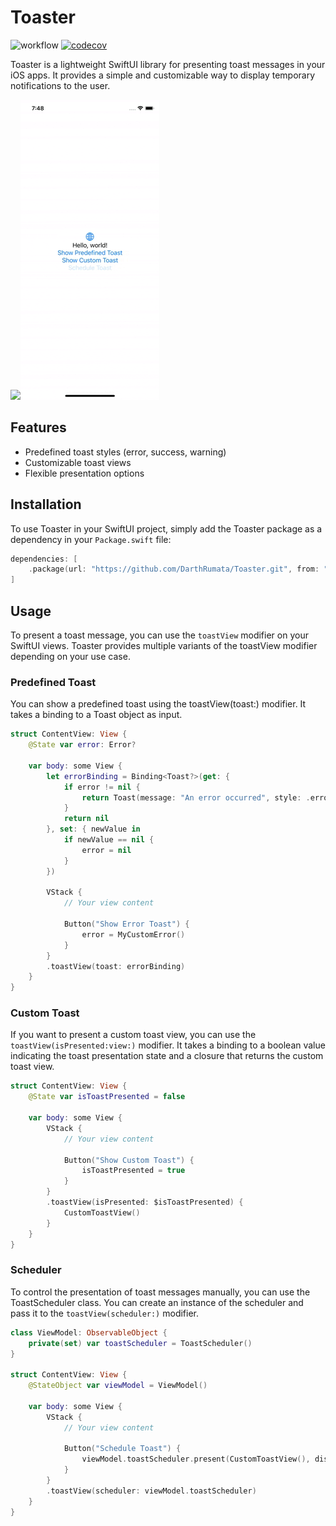 # Toaster

![workflow](https://github.com/DarthRumata/Toaster/actions/workflows/swift.yml/badge.svg)
[![codecov](https://codecov.io/gh/DarthRumata/Toaster/branch/main/graph/badge.svg?token=UNACNI5GTO)](https://codecov.io/gh/DarthRumata/Toaster)

Toaster is a lightweight SwiftUI library for presenting toast messages in your iOS apps. It provides a simple and customizable way to display temporary notifications to the user.

<img src="https://github.com/DarthRumata/Toaster/assets/3137314/c39c1079-8488-474d-8dde-c23a24444558" width="300">![](giphy.gif)

## Features

- Predefined toast styles (error, success, warning)
- Customizable toast views
- Flexible presentation options

## Installation

To use Toaster in your SwiftUI project, simply add the Toaster package as a dependency in your `Package.swift` file:

```swift
dependencies: [
    .package(url: "https://github.com/DarthRumata/Toaster.git", from: "0.4.0")
]
```

## Usage

To present a toast message, you can use the ``toastView`` modifier on your SwiftUI views. Toaster provides multiple variants of the toastView modifier depending on your use case.

### Predefined Toast
You can show a predefined toast using the toastView(toast:) modifier. It takes a binding to a Toast object as input.

```swift
struct ContentView: View {
    @State var error: Error?
    
    var body: some View {
        let errorBinding = Binding<Toast?>(get: {
            if error != nil {
                return Toast(message: "An error occurred", style: .error)
            }
            return nil
        }, set: { newValue in
            if newValue == nil {
                error = nil
            }
        })
        
        VStack {
            // Your view content
            
            Button("Show Error Toast") {
                error = MyCustomError()
            }
        }
        .toastView(toast: errorBinding)
    }
}
```

### Custom Toast
If you want to present a custom toast view, you can use the ``toastView(isPresented:view:)`` modifier. It takes a binding to a boolean value indicating the toast presentation state and a closure that returns the custom toast view.

```swift
struct ContentView: View {
    @State var isToastPresented = false
    
    var body: some View {
        VStack {
            // Your view content
            
            Button("Show Custom Toast") {
                isToastPresented = true
            }
        }
        .toastView(isPresented: $isToastPresented) {
            CustomToastView()
        }
    }
}
```

### Scheduler
To control the presentation of toast messages manually, you can use the ToastScheduler class. You can create an instance of the scheduler and pass it to the ``toastView(scheduler:)`` modifier.

```swift
class ViewModel: ObservableObject {
    private(set) var toastScheduler = ToastScheduler()
}

struct ContentView: View {
    @StateObject var viewModel = ViewModel()
    
    var body: some View {
        VStack {
            // Your view content
            
            Button("Schedule Toast") {
                viewModel.toastScheduler.present(CustomToastView(), dismissDelay: 3)
            }
        }
        .toastView(scheduler: viewModel.toastScheduler)
    }
}
```


